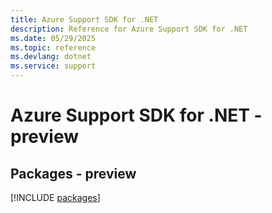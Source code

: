 ```yaml
---
title: Azure Support SDK for .NET
description: Reference for Azure Support SDK for .NET
ms.date: 05/29/2025
ms.topic: reference
ms.devlang: dotnet
ms.service: support
---
```

# Azure Support SDK for .NET - preview
## Packages - preview
[!INCLUDE [packages](support-index.md)]
